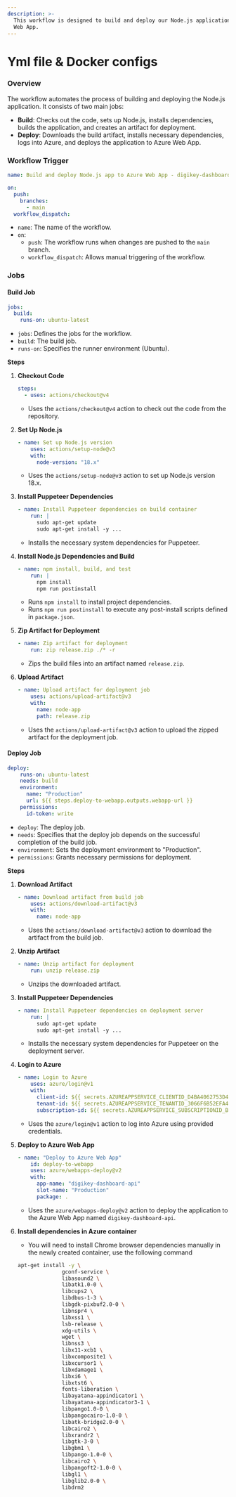 ```yaml
---
description: >-
  This workflow is designed to build and deploy our Node.js application to Azure
  Web App.
---
```


# Yml file & Docker configs

### Overview

The workflow automates the process of building and deploying the Node.js application. It consists of two main jobs:

* **Build**: Checks out the code, sets up Node.js, installs dependencies, builds the application, and creates an artifact for deployment.
* **Deploy**: Downloads the build artifact, installs necessary dependencies, logs into Azure, and deploys the application to Azure Web App.

### Workflow Trigger

```yaml
name: Build and deploy Node.js app to Azure Web App - digikey-dashboard-api

on:
  push:
    branches:
      - main
  workflow_dispatch:
```

* `name`: The name of the workflow.
* `on`:
  * `push`: The workflow runs when changes are pushed to the `main` branch.
  * `workflow_dispatch`: Allows manual triggering of the workflow.

### Jobs

#### Build Job

```yaml
jobs:
  build:
    runs-on: ubuntu-latest
```

* `jobs`: Defines the jobs for the workflow.
* `build`: The build job.
* `runs-on`: Specifies the runner environment (Ubuntu).

**Steps**

1.  **Checkout Code**

    ```yaml
    steps:
      - uses: actions/checkout@v4
    ```

    * Uses the `actions/checkout@v4` action to check out the code from the repository.
2.  **Set Up Node.js**

    ```yaml
    - name: Set up Node.js version
        uses: actions/setup-node@v3
        with:
          node-version: "18.x"
    ```

    * Uses the `actions/setup-node@v3` action to set up Node.js version 18.x.
3.  **Install Puppeteer Dependencies**

    ```yaml
    - name: Install Puppeteer dependencies on build container
        run: |
          sudo apt-get update
          sudo apt-get install -y ...
    ```

    * Installs the necessary system dependencies for Puppeteer.
4.  **Install Node.js Dependencies and Build**

    ```yaml
    - name: npm install, build, and test
        run: |
          npm install
          npm run postinstall
    ```

    * Runs `npm install` to install project dependencies.
    * Runs `npm run postinstall` to execute any post-install scripts defined in `package.json`.
5.  **Zip Artifact for Deployment**

    ```yaml
    - name: Zip artifact for deployment
        run: zip release.zip ./* -r
    ```

    * Zips the build files into an artifact named `release.zip`.
6.  **Upload Artifact**

    ```yaml
    - name: Upload artifact for deployment job
        uses: actions/upload-artifact@v3
        with:
          name: node-app
          path: release.zip
    ```

    * Uses the `actions/upload-artifact@v3` action to upload the zipped artifact for the deployment job.

#### Deploy Job

```yaml
deploy:
    runs-on: ubuntu-latest
    needs: build
    environment:
      name: "Production"
      url: ${{ steps.deploy-to-webapp.outputs.webapp-url }}
    permissions:
      id-token: write
```

* `deploy`: The deploy job.
* `needs`: Specifies that the deploy job depends on the successful completion of the build job.
* `environment`: Sets the deployment environment to "Production".
* `permissions`: Grants necessary permissions for deployment.

**Steps**

1.  **Download Artifact**

    ```yaml
    - name: Download artifact from build job
        uses: actions/download-artifact@v3
        with:
          name: node-app
    ```

    * Uses the `actions/download-artifact@v3` action to download the artifact from the build job.
2.  **Unzip Artifact**

    ```yaml
    - name: Unzip artifact for deployment
        run: unzip release.zip
    ```

    * Unzips the downloaded artifact.
3.  **Install Puppeteer Dependencies**

    ```yaml
    - name: Install Puppeteer dependencies on deployment server
        run: |
          sudo apt-get update
          sudo apt-get install -y ...
    ```

    * Installs the necessary system dependencies for Puppeteer on the deployment server.
4.  **Login to Azure**

    ```yaml
    - name: Login to Azure
        uses: azure/login@v1
        with:
          client-id: ${{ secrets.AZUREAPPSERVICE_CLIENTID_D4BA4062753D47009DF15FF34DE3D01E }}
          tenant-id: ${{ secrets.AZUREAPPSERVICE_TENANTID_3066F6B52EFA4385A6ABD172315F4EE0 }}
          subscription-id: ${{ secrets.AZUREAPPSERVICE_SUBSCRIPTIONID_B2D3E7AC4D2746E1B83F7AB5E583F4B0 }}
    ```

    * Uses the `azure/login@v1` action to log into Azure using provided credentials.
5.  **Deploy to Azure Web App**

    ```yaml
    - name: "Deploy to Azure Web App"
        id: deploy-to-webapp
        uses: azure/webapps-deploy@v2
        with:
          app-name: "digikey-dashboard-api"
          slot-name: "Production"
          package: .
    ```

    * Uses the `azure/webapps-deploy@v2` action to deploy the application to the Azure Web App named `digikey-dashboard-api`.
6.  **Install dependencies in Azure container**

    * You will need to install Chrome browser dependencies manually in the newly created container, use the following command

    ```sh
    apt-get install -y \
                  gconf-service \
                  libasound2 \
                  libatk1.0-0 \
                  libcups2 \
                  libdbus-1-3 \
                  libgdk-pixbuf2.0-0 \
                  libnspr4 \
                  libxss1 \
                  lsb-release \
                  xdg-utils \
                  wget \
                  libnss3 \
                  libx11-xcb1 \
                  libxcomposite1 \
                  libxcursor1 \
                  libxdamage1 \
                  libxi6 \
                  libxtst6 \
                  fonts-liberation \
                  libayatana-appindicator1 \
                  libayatana-appindicator3-1 \
                  libpango1.0-0 \
                  libpangocairo-1.0-0 \
                  libatk-bridge2.0-0 \
                  libcairo2 \
                  libxrandr2 \
                  libgtk-3-0 \
                  libgbm1 \
                  libpango-1.0-0 \
                  libcairo2 \
                  libpangoft2-1.0-0 \
                  libgl1 \
                  libglib2.0-0 \
                  libdrm2
    ```
